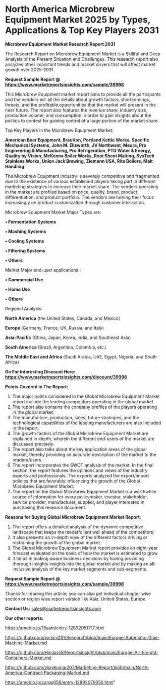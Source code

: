 # North America Microbrew Equipment Market 2025 by Types, Applications & Top Key Players 2031

<strong>Microbrew Equipment Market Research Report 2031</strong>

The Research Report on Microbrew Equipment Market is a Skillful and Deep Analysis of the Present Situation and Challenges. This research report also analyzes other important trends and market drivers that will affect market growth over 2025-2031.

<strong>Request Sample Report @ <a href=https://www.marketreportsinsights.com/sample/39998>https://www.marketreportsinsights.com/sample/39998</a></strong>

This Microbrew Equipment market report aims to provide all the participants and the vendors will all the details about growth factors, shortcomings, threats, and the profitable opportunities that the market will present in the near future. The report also features the revenue share, industry size, production volume, and consumption in order to gain insights about the politics to contest for gaining control of a large portion of the market share.

Top Key Players in the Microbrew Equipment Market:

<strong>American Beer Equipment, BrauKon, Portland Kettle Works, Specific Mechanical Systems, John M. Ellsworth, JV Northwest, Meura, Pro Engineering & Manufacturing, Pro Refrigeration, PTG Water & Energy, Quality by Vision, McKenna Boiler Works, Root Shoot Malting, SysTech Stainless Works, Union Jack Brewing, Ziemann USA, Rite Boilers, Malt Handling</strong>

The Microbrew Equipment Industry is severely competitive and fragmented due to the existence of various established players taking part in different marketing strategies to increase their market share. The vendors operating in the market are profiled based on price, quality, brand, product differentiation, and product portfolio. The vendors are turning their focus increasingly on product customization through customer interaction.

Microbrew Equipment Market Major Types are:

<strong>•  Fermentation Systems

•  Mashing Systems

•  Cooling Systems

•  Filtering Systems

•  Others</strong>

Market Major end-user applications :

<strong>•  Commercial Use

•  Home Use

•  Others</strong>

Regional Analysis

</u><strong><b>North America</b></strong> (the United States, Canada, and Mexico)

<strong><b>Europe </b></strong>(Germany, France, UK, Russia, and Italy)

<strong><b>Asia-Pacific</b></strong> (China, Japan, Korea, India, and Southeast Asia)

<strong><b>South America</b></strong> (Brazil, Argentina, Colombia, etc.)

<strong><b>The Middle East and Africa</b></strong> (Saudi Arabia, UAE, Egypt, Nigeria, and South Africa)

<strong>Go For Interesting Discount Here: <a href=https://www.marketreportsinsights.com/discount/39998>https://www.marketreportsinsights.com/discount/39998</a></strong>

<strong>Points Covered in The Report:</strong>
<ol>
  <li>The major points considered in the Global Microbrew Equipment Market report include the leading competitors operating in the global market.</li>
  <li>The report also contains the company profiles of the players operating in the global market.</li>
  <li>The manufacture, production, sales, future strategies, and the technological capabilities of the leading manufacturers are also included in the report.</li>
  <li>The growth factors of the Global Microbrew Equipment Market are explained in-depth, wherein the different end-users of the market are discussed precisely.</li>
  <li>The report also talks about the key application areas of the global market, thereby providing an accurate description of the market to the readers/users.</li>
  <li>The report incorporates the SWOT analysis of the market. In the final section, the report features the opinions and views of the industry experts and professionals. The experts analyzed the export/import policies that are favorably influencing the growth of the Global Microbrew Equipment Market.</li>
  <li>The report on the Global Microbrew Equipment Market is a worthwhile source of information for every policymaker, investor, stakeholder, service provider, manufacturer, supplier, and player interested in purchasing this research document.</li>
</ol>
<strong>Reasons for Buying Global Microbrew Equipment Market Report:</strong>

<ol>
  <li>The report offers a detailed analysis of the dynamic competitive landscape that keeps the reader/client well ahead of the competitors.</li>
  <li>It also presents an in-depth view of the different factors driving or restraining the growth of the global market.</li>
  <li>The Global Microbrew Equipment Market report provides an eight-year forecast evaluated on the basis of how the market is estimated to grow.</li>
  <li>It helps in making aware business decisions by having providing thorough insights insights into the global market and by making an all-inclusive analysis of the key market segments and sub-segments.</li>
</ol>
<strong>Request Sample Report @ <a href=https://www.marketreportsinsights.com/sample/39998>https://www.marketreportsinsights.com/sample/39998</a></strong>


Thanks for reading this article; you can also get individual chapter wise section or region wise report version like Asia, United States, Europe.

<strong>Contact Us:</strong>
sales@marketreportsinsights.com

<strong>Our other reports:</strong>

<a href=https://ameblo.jp/18yam/entry-12892051717.html>https://ameblo.jp/18yam/entry-12892051717.html</a>

<a href=https://github.com/yamini231/Research/blob/main/Europe-Automatic-Glue-Machine-Market.md>https://github.com/yamini231/Research/blob/main/Europe-Automatic-Glue-Machine-Market.md</a>

<a href=https://github.com/Hindavii9/Reportsinsight/blob/main/Europe-Air-Freight-Containers-Market.md>https://github.com/Hindavii9/Reportsinsight/blob/main/Europe-Air-Freight-Containers-Market.md</a>

<a href=https://github.com/vijaykumar207/Marketing-Report/blob/main/North-America-Contract-Packaging-Market.md>https://github.com/vijaykumar207/Marketing-Report/blob/main/North-America-Contract-Packaging-Market.md</a>

<a href=https://ameblo.jp/cargo656/entry-12892079650.html>https://ameblo.jp/cargo656/entry-12892079650.html</a>"
